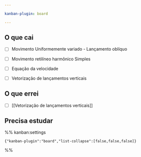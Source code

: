 ```yaml
---

kanban-plugin: board

---
```


## O que cai

- [ ] Movimento Uniformemente variado - Lançamento oblíquo
- [ ] Movimento retilíneo harmônico Simples
- [ ] Equação da velocidade
- [ ] Vetorização de lançamentos verticais


## O que errei

- [ ] [[Vetorização de lançamentos verticais]]


## Precisa estudar





%% kanban:settings
```
{"kanban-plugin":"board","list-collapse":[false,false,false]}
```
%%